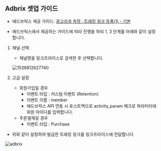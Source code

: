 ## Adbrix 셋업 가이드

* 애드브릭스 제공 가이드: [광고성과 측정 : 트래킹 링크 등록(1) - 기본](http://help.igaworks.com/hc/ko/3_3/Content/Article/add_trackinglink)

* 애드브릭스에서 제공하는 가이드에 따라 진행을 하되 1, 3 단계를 아래와 같이 설정합니다.



1. 채널 선택

   * 채널명을 링크프라이스로 검색한 후 선택합니다.

   ![1536812627740](https://github.com/linkprice/MerchantSetup/blob/master/3%EC%9E%90%ED%88%B4%20%EC%95%B1%20%EC%85%8B%EC%97%85/%EC%95%A0%EB%93%9C%ED%94%84%EB%A6%AD%EC%8A%A4/adbrix1.png)



3. 고급 설정
   * 회원가입일 경우
     * 이벤트 타입 : 커스텀 이벤트 (Retention)
     * 이벤트 이름 : member
     * 애드브릭스 API 연동 시 포스트백으로 activity_param 매크로 파라미터에 회원 아이디를 입력합니다.
   * 주문결제일 경우
     * 이벤트 타입 : Purchase



* 위와 같이 설정하여 발급한 트래킹 링크를 링크프라이스에 전달합니다

![adbrix](https://github.com/linkprice/MerchantSetup/blob/master/3%EC%9E%90%ED%88%B4%20%EC%95%B1%20%EC%85%8B%EC%97%85/%EC%95%A0%EB%93%9C%ED%94%84%EB%A6%AD%EC%8A%A4/adbrix3.png)